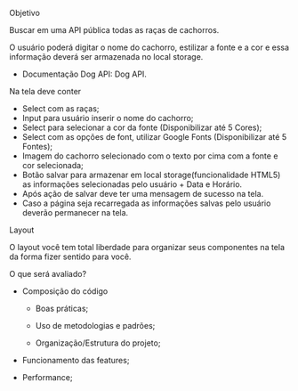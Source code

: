 Objetivo

Buscar em uma API pública todas as raças de cachorros.

O usuário poderá digitar o nome do cachorro, estilizar a fonte e a cor e essa informação deverá ser armazenada no local storage.

*  Documentação Dog API: Dog API.

Na tela deve conter

*  Select com as raças;
*  Input para usuário inserir o nome do cachorro;
*  Select para selecionar a cor da fonte (Disponibilizar até 5 Cores);
*  Select com as opções de font, utilizar Google Fonts (Disponibilizar até 5 Fontes);
*  Imagem do cachorro selecionado com o texto por cima com a fonte e cor selecionada;
*  Botão salvar para armazenar em local storage(funcionalidade HTML5) as informações selecionadas pelo usuário + Data e Horário.
*  Após ação de salvar deve ter uma mensagem de sucesso na tela.
*  Caso a página seja recarregada as informações salvas pelo usuário deverão permanecer na tela.


Layout

O layout você tem total liberdade para organizar seus componentes na tela da forma fizer sentido para você.

O que será avaliado?

*  Composição do código

   - Boas práticas;

   - Uso de metodologias e padrões;

   - Organização/Estrutura do projeto;

*  Funcionamento das features;
*  Performance;
